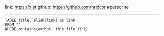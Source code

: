 link::https://x.st
github::https://github.com/hrldcpr
#personne

----

```dataview
TABLE title, elink(link) as link
FROM ""
WHERE contains(author, this.file.link)
```
